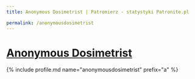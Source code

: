 ```yaml
---
title: Anonymous Dosimetrist | Patromierz - statystyki Patronite.pl

permalink: /anonymousdosimetrist
---
```


# [Anonymous Dosimetrist](https://patronite.pl/anonymousdosimetrist)

{% include profile.md name="anonymousdosimetrist" prefix="a" %}
